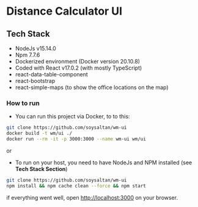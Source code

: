 # Distance Calculator UI

## Tech Stack

- NodeJs v15.14.0
- Npm 7.7.6
- Dockerized environment (Docker version 20.10.8)
- Coded with React v17.0.2 (with mostly TypeScript)
- react-data-table-component
- react-bootstrap
- react-simple-maps (to show the office locations on the map)

### How to run

- You can run this project via Docker, to to this:

```bash
git clone https://github.com/soysaltan/wm-ui
docker build -t wm/ui ./
docker run --rm -it -p 3000:3000 --name wm-ui wm/ui
```

or

- To run on your host, you need to have NodeJs and NPM installed (see **Tech Stack Section**)

```bash
git clone https://github.com/soysaltan/wm-ui
npm install && npm cache clean --force && npm start
```

if everything went well, open [http://localhost:3000](http://localhost:3000) on your browser.
